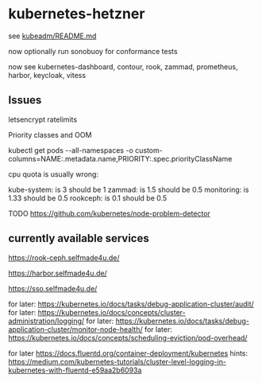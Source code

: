 # kubernetes-hetzner

see [kubeadm/README.md](kubeadm/README.md)

now optionally run sonobuoy for conformance tests

now see kubernetes-dashboard, contour, rook, zammad, prometheus, harbor, keycloak, vitess

## Issues

letsencrypt ratelimits

Priority classes and OOM

kubectl get pods --all-namespaces -o custom-columns=NAME:.metadata.name,PRIORITY:.spec.priorityClassName


cpu quota is usually wrong:

kube-system: is 3 should be 1
zammad: is 1.5 should be 0.5
monitoring: is 1.33 should be 0.5
rookceph: is 0.1 should be 0.5

TODO https://github.com/kubernetes/node-problem-detector

## currently available services

https://rook-ceph.selfmade4u.de/

https://harbor.selfmade4u.de/

https://sso.selfmade4u.de/


for later: https://kubernetes.io/docs/tasks/debug-application-cluster/audit/
for later: https://kubernetes.io/docs/concepts/cluster-administration/logging/
for later: https://kubernetes.io/docs/tasks/debug-application-cluster/monitor-node-health/
for later: https://kubernetes.io/docs/concepts/scheduling-eviction/pod-overhead/

for later https://docs.fluentd.org/container-deployment/kubernetes
hints: https://medium.com/kubernetes-tutorials/cluster-level-logging-in-kubernetes-with-fluentd-e59aa2b6093a